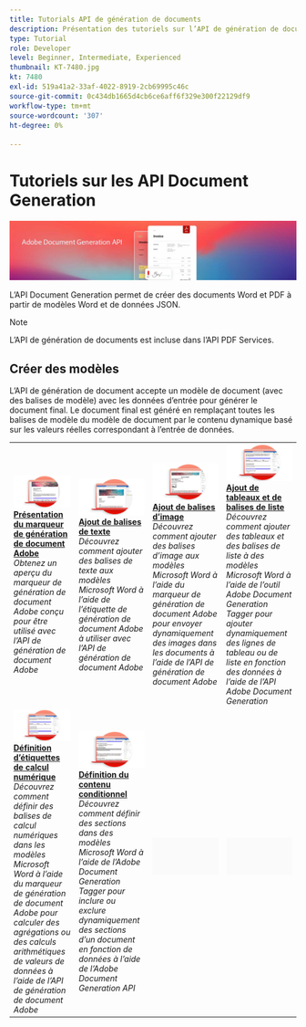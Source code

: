 ```yaml
---
title: Tutorials API de génération de documents
description: Présentation des tutoriels sur l’API de génération de document
type: Tutorial
role: Developer
level: Beginner, Intermediate, Experienced
thumbnail: KT-7480.jpg
kt: 7480
exl-id: 519a41a2-33af-4022-8919-2cb69995c46c
source-git-commit: 0c434db1665d4cb6ce6aff6f329e300f22129df9
workflow-type: tm+mt
source-wordcount: '307'
ht-degree: 0%

---
```



# Tutoriels sur les API Document Generation

![Bannière API de génération de document](../assets/docgenhero.jpg)

L’API Document Generation permet de créer des documents Word et PDF à partir de modèles Word et de données JSON.

>[!NOTE]
>
>L’API de génération de documents est incluse dans l’API PDF Services.

## Créer des modèles

L’API de génération de document accepte un modèle de document (avec des balises de modèle) avec les données d’entrée pour générer le document final. Le document final est généré en remplaçant toutes les balises de modèle du modèle de document par le contenu dynamique basé sur les valeurs réelles correspondant à l’entrée de données.

<table style="table-layout:fixed">
<tr>
 <td>
   <a href="taggeroverview.md">
      <img alt="Présentation du marqueur de génération de document Adobe" src="assets/Taggeroverview_thumb.png" />
   </a>
    <div>
   <a href="taggeroverview.md"><strong>Présentation du marqueur de génération de document Adobe</strong></a>
    </div>
    <em>Obtenez un aperçu du marqueur de génération de document Adobe conçu pour être utilisé avec l’API de génération de document Adobe</em>
    <br>
  </td>
  <td>
   <a href="taggeraddtexttags.md">
      <img alt="Ajout de balises de texte" src="assets/Taggertexttags_thumb.png" />
   </a>
    <div>
   <a href="taggeraddtexttags.md"><strong>Ajout de balises de texte</strong></a>
    </div>
    <em>Découvrez comment ajouter des balises de texte aux modèles Microsoft Word à l’aide de l’étiquette de génération de document Adobe à utiliser avec l’API de génération de document Adobe</em>
    <br>
  </td>
  <td>
   <a href="taggeraddimagetags.md">
      <img alt="Ajout de balises d’image" src="assets/Taggerimagetags_thumb.png" />
   </a>
    <div>
   <a href="taggeraddimagetags.md"><strong>Ajout de balises d’image</strong></a>
    </div>
    <em>Découvrez comment ajouter des balises d’image aux modèles Microsoft Word à l’aide du marqueur de génération de document Adobe pour envoyer dynamiquement des images dans les documents à l’aide de l’API de génération de document Adobe</em>
    <br>
  </td>
  <td>
   <a href="taggertables.md">
      <img alt="Ajout de tableaux et de balises de liste" src="assets/Taggertables_thumb.png" />
   </a>
    <div>
   <a href="taggertables.md"><strong>Ajout de tableaux et de balises de liste</strong></a>
    </div>
    <em>Découvrez comment ajouter des tableaux et des balises de liste à des modèles Microsoft Word à l’aide de l’outil Adobe Document Generation Tagger pour ajouter dynamiquement des lignes de tableau ou de liste en fonction des données à l’aide de l’API Adobe Document Generation</em>
    <br>
  </td>
</tr>
<tr>
  <td>
   <a href="taggercalculations.md">
      <img alt="Définition d’étiquettes de calcul numérique" src="assets/Taggercalculations_thumb.png" />
   </a>
    <div>
   <a href="taggercalculations.md"><strong>Définition d’étiquettes de calcul numérique</strong></a>
    </div>
    <em>Découvrez comment définir des balises de calcul numériques dans les modèles Microsoft Word à l’aide du marqueur de génération de document Adobe pour calculer des agrégations ou des calculs arithmétiques de valeurs de données à l’aide de l’API de génération de document Adobe</em>
    <br>
  </td>
  <td>
   <a href="taggerconditional.md">
      <img alt="Définition du contenu conditionnel" src="assets/Taggerconditional_thumb.png" />
   </a>
    <div>
   <a href="taggerconditional.md"><strong>Définition du contenu conditionnel</strong></a>
    </div>
    <em>Découvrez comment définir des sections dans des modèles Microsoft Word à l’aide de l’Adobe Document Generation Tagger pour inclure ou exclure dynamiquement des sections d’un document en fonction de données à l’aide de l’Adobe Document Generation API</em>
    <br>
  </td>
  <td>
    <img alt="Espaceur" src="../assets/GrayBanner_Placeholder.png" />
    <div>
    <br>
  </td>
   <td>
    <img alt="Espaceur" src="../assets/GrayBanner_Placeholder.png" />
    <div>
    <br>
  </td>
</tr>
</table>
